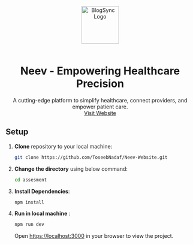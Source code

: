 <div align="center">
    <img src="https://www.neevhq.com/neev.svg" alt="BlogSync Logo" width="100" height="100">
    <br />
    <br />
  <h1 align="center">Neev - Empowering Healthcare Precision</h1>

  <p align="center">
   A cutting-edge platform to simplify healthcare, connect providers, and empower patient care.
    <br />
    <a href="https://writeflow.netlify.app/">Visit Website</a>
  </p>
</div>

## Setup
   
1. **Clone** repository to your local machine:
   ```bash
   git clone https://github.com/ToseebNadaf/Neev-Website.git
2. **Change the directory** using below command:
   ```bash
   cd assesment
3. **Install Dependencies**:
   ```bash
   npm install
4. **Run in local machine** :
   ```bash
   npm run dev
   ```
   Open [https://localhost:3000](https://localhost:3000) in your browser to view the project.

